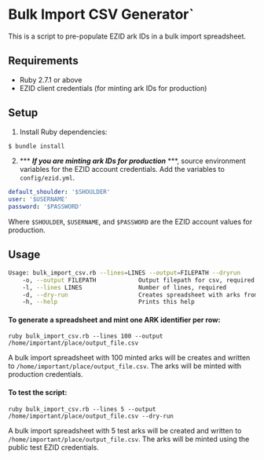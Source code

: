 # Bulk Import CSV Generator`

This is a script to pre-populate EZID ark IDs in a bulk import spreadsheet.

## Requirements
* Ruby 2.7.1 or above
* EZID client credentials (for minting ark IDs for production)

## Setup

1. Install Ruby dependencies:

  ```bash 
  $ bundle install
  ```

2. *** ***If you are minting ark IDs for production*** ***, source environment variables for the EZID account credentials. Add the variables to `config/ezid.yml`.

  ```yml
  default_shoulder: '$SHOULDER'
  user: '$USERNAME'
  password: '$PASSWORD'
  ```

  Where `$SHOULDER`, `$USERNAME`, and `$PASSWORD` are the EZID account values for production.

## Usage

```bash
Usage: bulk_import_csv.rb --lines=LINES --output=FILEPATH --dryrun
    -o, --output FILEPATH            Output filepath for csv, required
    -l, --lines LINES                Number of lines, required
    -d, --dry-run                    Creates spreadsheet with arks from EZID Test API
    -h, --help                       Prints this help
```

#### To generate a spreadsheet and mint one ARK identifier per row:
```
ruby bulk_import_csv.rb --lines 100 --output /home/important/place/output_file.csv
```

A bulk import spreadsheet with 100 minted arks will be creates and written to `/home/important/place/output_file.csv`. The arks will be minted with production credentials.

#### To test the script:
```
ruby bulk_import_csv.rb --lines 5 --output /home/important/place/output_file.csv --dry-run
```

A bulk import spreadsheet with 5 test arks will be created and written to `/home/important/place/output_file.csv`. The arks will be minted using the public test EZID credentials.
